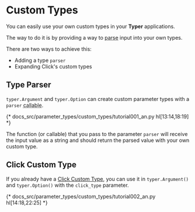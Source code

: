 # Custom Types

You can easily use your own custom types in your **Typer** applications.

The way to do it is by providing a way to <abbr title="convert from some plain format, like the input text in the CLI, into Python objects">parse</abbr> input into your own types.

There are two ways to achieve this:

* Adding a type `parser`
* Expanding Click's custom types

## Type Parser

`typer.Argument` and `typer.Option` can create custom parameter types with a `parser` <abbr title="something that can be called like a function">callable</abbr>.

{* docs_src/parameter_types/custom_types/tutorial001_an.py hl[13:14,18:19] *}

The function (or callable) that you pass to the parameter `parser` will receive the input value as a string and should return the parsed value with your own custom type.

## Click Custom Type

If you already have a <a href="https://click.palletsprojects.com/en/8.1.x/parameters/#implementing-custom-types" class="external-link" target="_blank">Click Custom Type</a>, you can use it in `typer.Argument()` and `typer.Option()` with the `click_type` parameter.

{* docs_src/parameter_types/custom_types/tutorial002_an.py hl[14:18,22:25] *}
